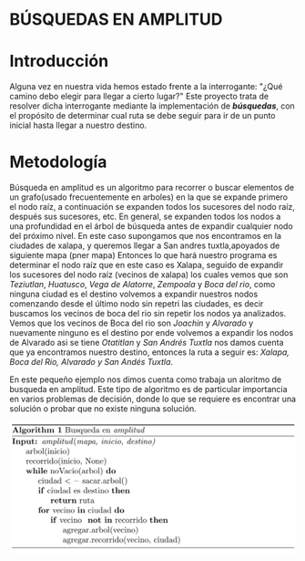 # BÚSQUEDAS EN AMPLITUD

# Introducción
Alguna vez en nuestra vida hemos estado frente a la interrogante: "¿Qué camino debo elegir para llegar a cierto lugar?"
Este proyecto trata de resolver dicha interrogante mediante la implementación de **_búsquedas_**, con el propósito de determinar cual ruta se debe seguir para ir de un punto inicial hasta llegar a nuestro destino. 



# Metodología
Búsqueda en amplitud es un algoritmo para recorrer o buscar elementos de un grafo(usado frecuentemente en arboles) en la que se expande primero el nodo raíz, a continuación se expanden todos los sucesores del nodo raíz, después sus sucesores, etc. En general, se expanden todos los nodos a una profundidad en
el árbol de búsqueda antes de expandir cualquier nodo del próximo nivel. En este caso supongamos que nos encontramos en la ciudades de xalapa, y queremos llegar a San andres tuxtla,apoyados de siguiente mapa (pner mapa) 
Entonces lo que hará nuestro programa es determinar el nodo raíz que en este caso es Xalapa, seguido de expandir los sucesores del nodo raíz (vecinos de xalapa) los cuales vemos que son _Teziutlan_, _Huatusco_, _Vega de Alatorre_, _Zempoala_ y _Boca del rio_, como ninguna ciudad es el destino volvemos a expandir nuestros nodos comenzando desde el último nodo sin repetri las ciudades, es decir buscamos los vecinos de boca del rio sin repetir los nodos ya analizados. Vemos que los vecinos de Boca del rio son _Joachin_ y  _Alvarado_ y nuevamente ninguno es el destino por ende volvemos a expandir los nodos de Alvarado asi se tiene _Otatitlan_ y _San Andrés Tuxtla_ nos damos cuenta que ya encontramos nuestro destino, entonces la ruta a seguir es: _Xalapa, Boca del Rio, Alvarado y San Andés Tuxtla_. 

En este pequeño ejemplo nos dimos cuenta como trabaja un aloritmo de busqueda en amplitud. Este tipo de algoritmo es de particular importancia en varios problemas de decisión, donde lo que se requiere es encontrar una solución o probar que no existe ninguna solución.

![Imagen del algoritmo](algoritmo.png)
